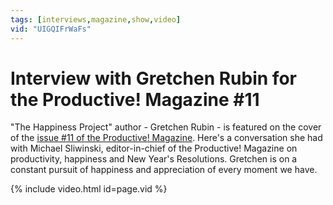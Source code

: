 ```yaml
---
tags: [interviews,magazine,show,video]
vid: "UIGQIFrWaFs"
---
```


# Interview with Gretchen Rubin for the Productive! Magazine #11


"The Happiness Project" author - Gretchen Rubin - is featured on the cover of the [issue #11 of the Productive! Magazine](http://productivemag.com/11). Here's a conversation she had with Michael Sliwinski, editor-in-chief of the Productive! Magazine on productivity, happiness and New Year's Resolutions. Gretchen is on a constant pursuit of happiness and appreciation of every moment we have.

{% include video.html id=page.vid %}

[n]: https://michael.gratis/nozbe